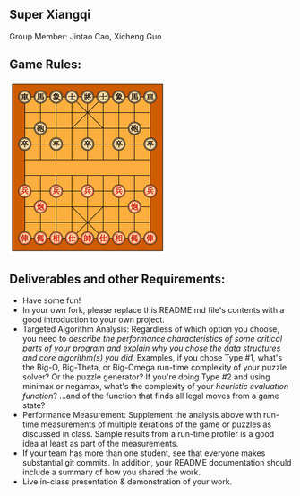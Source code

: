 ## Super Xiangqi 

Group Member: Jintao Cao, Xicheng Guo

## Game Rules:
![alt text](images/Xiangqi_Board.png)

## Deliverables and other Requirements:

* Have some fun!
* In your own fork, please replace this README.md file's contents with a good introduction to your own project. 
* Targeted Algorithm Analysis:  Regardless of which option you choose, you need to _describe the performance characteristics of some critical parts of your program and explain why you chose the data structures and core algorithm(s) you did_. Examples, if you chose Type #1, what's the Big-O, Big-Theta, or Big-Omega run-time complexity of your puzzle solver? Or the puzzle generator? If you're doing Type #2 and using minimax or negamax, what's the complexity of your _heuristic evaluation function_? ...and of the function that finds all legal moves from a game state? 
* Performance Measurement: Supplement the analysis above with run-time measurements of multiple iterations of the game or puzzles as discussed in class. Sample results from a run-time profiler is a good idea at least as part of the measurements.
* If your team has more than one student, see that everyone makes substantial git commits. In addition, your README documentation should include a summary of how you shared the work.
* Live in-class presentation & demonstration of your work.
